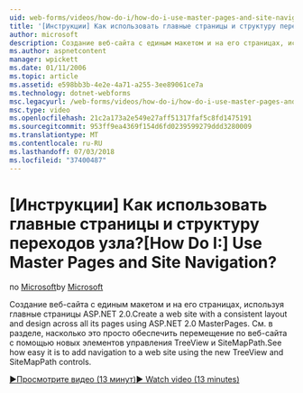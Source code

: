 ```yaml
---
uid: web-forms/videos/how-do-i/how-do-i-use-master-pages-and-site-navigation
title: '[Инструкции] Как использовать главные страницы и структуру переходов узла? | Документы Майкрософт'
author: microsoft
description: Создание веб-сайта с единым макетом и на его страницах, используя главные страницы ASP.NET 2.0. См. в разделе, насколько это просто обеспечить перемещение по веб-сайта...
ms.author: aspnetcontent
manager: wpickett
ms.date: 01/11/2006
ms.topic: article
ms.assetid: e598bb3b-4e2e-4a71-a255-3ee89061ce7a
ms.technology: dotnet-webforms
msc.legacyurl: /web-forms/videos/how-do-i/how-do-i-use-master-pages-and-site-navigation
msc.type: video
ms.openlocfilehash: 21c2a173a2e549e27aff51317faf5c8fd1475191
ms.sourcegitcommit: 953ff9ea4369f154d6fd0239599279ddd3280009
ms.translationtype: MT
ms.contentlocale: ru-RU
ms.lasthandoff: 07/03/2018
ms.locfileid: "37400487"
---
```

<a name="how-do-i-use-master-pages-and-site-navigation"></a><span data-ttu-id="4e35d-105">[Инструкции] Как использовать главные страницы и структуру переходов узла?</span><span class="sxs-lookup"><span data-stu-id="4e35d-105">[How Do I:] Use Master Pages and Site Navigation?</span></span>
====================
<span data-ttu-id="4e35d-106">по [Microsoft](https://github.com/microsoft)</span><span class="sxs-lookup"><span data-stu-id="4e35d-106">by [Microsoft](https://github.com/microsoft)</span></span>

<span data-ttu-id="4e35d-107">Создание веб-сайта с единым макетом и на его страницах, используя главные страницы ASP.NET 2.0.</span><span class="sxs-lookup"><span data-stu-id="4e35d-107">Create a web site with a consistent layout and design across all its pages using ASP.NET 2.0 MasterPages.</span></span> <span data-ttu-id="4e35d-108">См. в разделе, насколько это просто обеспечить перемещение по веб-сайта с помощью новых элементов управления TreeView и SiteMapPath.</span><span class="sxs-lookup"><span data-stu-id="4e35d-108">See how easy it is to add navigation to a web site using the new TreeView and SiteMapPath controls.</span></span>

[<span data-ttu-id="4e35d-109">&#9654;Просмотрите видео (13 минут)</span><span class="sxs-lookup"><span data-stu-id="4e35d-109">&#9654; Watch video (13 minutes)</span></span>](https://channel9.msdn.com/Blogs/ASP-NET-Site-Videos/how-do-i-use-master-pages-and-site-navigation)
